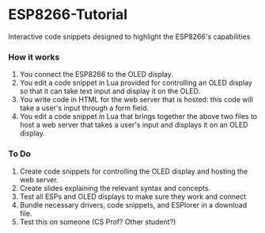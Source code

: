 # ESP8266-Tutorial
Interactive code snippets designed to highlight the ESP8266's capabilities

### How it works
1. You connect the ESP8266 to the OLED display.
2. You edit a code snippet in Lua provided for controlling an OLED display so that it can take text input and display it on the OLED.
3. You write code in HTML for the web server that is hosted: this code will take a user's input through a form field.
4. You edit a code snippet in Lua that brings together the above two files to host a web server that takes a user's input and displays it on an OLED display.


### To Do
1. Create code snippets for controlling the OLED display and hosting the web server.
2. Create slides explaining the relevant syntax and concepts.
3. Test all ESPs and OLED displays to make sure they work and connect
4. Bundle necessary drivers, code snippets, and ESPlorer in a download file.
5. Test this on someone (CS Prof? Other student?)
